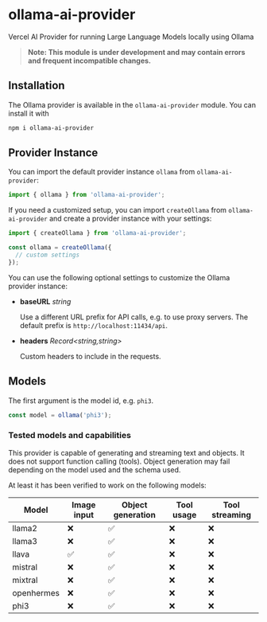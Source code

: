 # ollama-ai-provider

Vercel AI Provider for running Large Language Models locally using Ollama

> **Note: This module is under development and may contain errors and frequent incompatible changes.**

## Installation

The Ollama provider is available in the `ollama-ai-provider` module. You can install it with

```bash
npm i ollama-ai-provider
```

## Provider Instance

You can import the default provider instance `ollama` from `ollama-ai-provider`:

```ts
import { ollama } from 'ollama-ai-provider';
```

If you need a customized setup, you can import `createOllama` from `ollama-ai-provider` and create a provider instance with your settings:

```ts
import { createOllama } from 'ollama-ai-provider';

const ollama = createOllama({
  // custom settings
});
```

You can use the following optional settings to customize the Ollama provider instance:

- **baseURL** _string_

  Use a different URL prefix for API calls, e.g. to use proxy servers.
  The default prefix is `http://localhost:11434/api`.

- **headers** _Record<string,string>_

  Custom headers to include in the requests.


## Models

The first argument is the model id, e.g. `phi3`.

```ts
const model = ollama('phi3');
```

### Tested models and capabilities

This provider is capable of generating and streaming text and objects. It does not
support function calling (tools). Object generation may fail depending 
on the model used and the schema used.

At least it has been verified to work on the following models:

| Model      | Image input        | Object generation  | Tool usage | Tool streaming |
|------------|--------------------|--------------------|------------|----------------|
| llama2     | :x:                | :white_check_mark: | :x:        | :x:            | 
| llama3     | :x:                | :white_check_mark: | :x:        | :x:            | 
| llava      | :white_check_mark: | :white_check_mark: | :x:        | :x:            | 
| mistral    | :x:                | :white_check_mark: | :x:        | :x:            | 
| mixtral    | :x:                | :white_check_mark: | :x:        | :x:            | 
| openhermes | :x:                | :white_check_mark: | :x:        | :x:            | 
| phi3       | :x:                | :white_check_mark: | :x:        | :x:            | 

